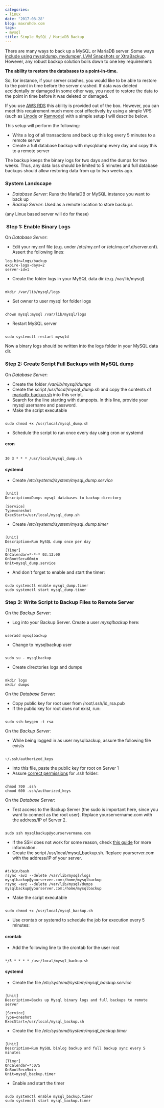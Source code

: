 ```yaml
---
categories:
- linux
date: "2017-08-28"
blog: maxrohde.com
tags:
- mysql
title: Simple MySQL / MariaDB Backup
---
```


There are many ways to back up a MySQL or MariaDB server. Some ways [include using mysqldump, mydumper, LVM Snapshots or XtraBackup](https://www.slideshare.net/MariaDB/best-practices-for-maria-db-and-mysql-backups). However, any robust backup solution boils down to one key requirement:

**The ability to restore the databases to a point-in-time.**

So, for instance, if your server crashes, you would like to be able to restore to the point in time before the server crashed. If data was deleted accidentally or damaged in some other way, you need to restore the data to the point in time before it was deleted or damaged.

If you use [AWS RDS](https://aws.amazon.com/rds/) this ability is provided out of the box. However, you can meet this requirement much more cost effectively by using a simple VPS (such as [Linode](https://www.linode.com/) or [Ramnode](http://ramnode.com/)) with a simple setup I will describe below.

This setup will perform the following:

- Write a log of all transactions and back up this log every 5 minutes to a remote server
- Create a full database backup with mysqldump every day and copy this to a remote server

The backup keeps the binary logs for two days and the dumps for two weeks. Thus, any data loss should be limited to 5 minutes and full database backups should allow restoring data from up to two weeks ago.

### System Landscape

- _Database Server_: Runs the MariaDB or MySQL instance you want to back up
- _Backup Server_: Used as a remote location to store backups

(any Linux based server will do for these)

###  Step 1: Enable Binary Logs

On _Database Server_:

- Edit your my.cnf file (e.g. under /etc/my.cnf or /etc/my.cnf.d/server.cnf). Assert the following lines:

```
log-bin=logs/backup
expire-logs-days=2
server-id=1
```

- Create the folder logs in your MySQL data dir (e.g. /var/lib/mysql)

```

mkdir /var/lib/mysql/logs
```

- Set owner to user mysql for folder logs

```

chown mysql:mysql /var/lib/mysql/logs
```

- Restart MySQL server

```

sudo systemctl restart mysqld
```

Now a binary logs should be written into the logs folder in your MySQL data dir.

### Step 2: Create Script Full Backups with MySQL dump

On _Database Server_:

- Create the folder */var/lib/mysql/dumps*
- Create the script /_usr/local/mysql_dump.sh_ and copy the contents of [mariadb-backup.sh](https://github.com/mxro/mariadb-backup.sh/blob/master/mariadb-backup.sh) into this script.
- Search for the line starting with dumpopts. In this line, provide your mysql username and password.
- Make the script executable

```

sudo chmod +x /usr/local/mysql_dump.sh
```

- Schedule the script to run once every day using cron or systemd

#### cron

```

30 3 * * * /usr/local/mysql_dump.sh
```

#### systemd

- Create _/etc/systemd/system/mysql_dump.service_

```

[Unit]
Description=Dumps mysql databases to backup directory

[Service]
Type=oneshot
ExecStart=/usr/local/mysql_dump.sh
```

- Create _/etc/systemd/system/mysql_dump.timer_

```

[Unit]
Description=Run MySQL dump once per day

[Timer]
OnCalendar=*-*-* 03:13:00
OnBootSec=60min
Unit=mysql_dump.service
```

- And don't forget to enable and start the timer:

```

sudo systemctl enable mysql_dump.timer
sudo systemctl start mysql_dump.timer
```

### Step 3: Write Script to Backup Files to Remote Server

On the *Backup Server*:

- Log into your Backup Server. Create a user _mysqlbackup_ here:

```

useradd mysqlbackup
```

- Change to mysqlbackup user

```

sudo su - mysqlbackup
```

- Create directories logs and dumps

```

mkdir logs
mkdir dumps
```

On the _Database Server_:

- Copy public key for root user from /root/.ssh/id_rsa.pub
- If the public key for root does not exist, run:

```

sudo ssh-keygen -t rsa
```

On the _Backup Server_:

- While being logged in as user mysqlbackup, assure the following file exists

```

~/.ssh/authorized_keys
```

- Into this file, paste the public key for root on Server 1
- Assure [correct permissions](https://ubuntuforums.org/showthread.php?t=2268850) for .ssh folder:

```

chmod 700 .ssh
chmod 600 .ssh/authorized_keys
```

On the _Database Server_:

- Test access to the Backup Server (the sudo is important here, since you want to connect as the root user). Replace yourservername.com with the address/IP of Server 2.

```

sudo ssh mysqlbackup@yourservername.com
```

- If the SSH does not work for some reason, check [this guide](https://www.digitalocean.com/community/tutorials/how-to-set-up-ssh-keys--2) for more information.
- Create the script /usr/local/mysql_backup.sh. Replace yourserver.com with the address/IP of your server.

```

#!/bin/bash
rsync -avz --delete /var/lib/mysql/logs mysqlbackup@yourserver.com:/home/mysqlbackup
rsync -avz --delete /var/lib/mysql/dumps mysqlbackup@yourserver.com:/home/mysqlbackup
```

- Make the script executable

```

sudo chmod +x /usr/local/mysql_backup.sh
```

- Use crontab or systemd to schedule the job for execution every 5 minutes:

#### crontab

- Add the following line to the crontab for the user root

```

*/5 * * * * /usr/local/mysql_backup.sh
```

#### systemd

- Create the file */etc/systemd/system/mysql_backup.service*

```

[Unit]
Description=Backs up Mysql binary logs and full backups to remote server

[Service]
Type=oneshot
ExecStart=/usr/local/mysql_backup.sh
```

- Create the file _/etc/systemd/system/mysql_backup.timer_

```

[Unit]
Description=Run MySQL binlog backup and full backup sync every 5 minutes

[Timer]
OnCalendar=*:0/5
OnBootSec=5min
Unit=mysql_backup.timer
```

- Enable and start the timer

```

sudo systemctl enable mysql_backup.timer
sudo systemctl start mysql_backup.timer
```